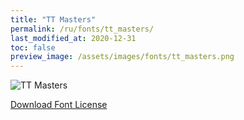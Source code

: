 ```yaml
---
title: "TT Masters"
permalink: /ru/fonts/tt_masters/
last_modified_at: 2020-12-31
toc: false
preview_image: /assets/images/fonts/tt_masters.png
---
```

![TT Masters](/assets/images/fonts/tt_masters.png)

[Download Font License](https://github.com/inkstitch/inkstitch/tree/main/fonts/tt_masters/LICENSE)
